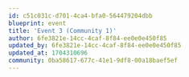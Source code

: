 ```yaml
---
id: c51c031c-d701-4ca4-bfa0-564479204dbb
blueprint: event
title: 'Event 3 (Community 1)'
author: 6fe3821e-14cc-4caf-8f84-ee0e0e450f85
updated_by: 6fe3821e-14cc-4caf-8f84-ee0e0e450f85
updated_at: 1704310696
community: 0ba58617-677c-41e1-9df8-00a18baef5ef
---
```

